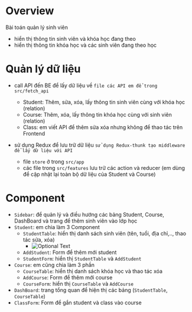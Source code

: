 # Overview

Bài toán quản lý sinh viên
- hiển thị thông tin sinh viên và khóa học đang theo
- hiển thị thông tin khóa học và các sinh viên đang theo học

# Quản lý dữ liệu

- call API đến BE để lấy dữ liệu về `file các API em để trong src/fetch_api`
    + Student: Thêm, sửa, xóa, lấy thông tin sinh viên cùng với khóa học (relation)
    + Course: Thêm, xóa, lấy thông tin khóa học cùng với sinh viên (relation)
    + Class: em viết API để thêm sửa xóa nhưng không để thao tác trên Frontend

- sử dụng Redux để lưu trữ dữ liệu `sử dụng Redux-thunk tạo middleware để lấy dữ liệu với API`
    + file `store` ở trong `src/app`
    + các file trong `src/features` lưu trữ các action và reducer (em dùng để cập nhật lại toàn bộ dữ liệu của Student và Course)

# Component

- `Sidebar`: để quản lý và điều hướng các bảng Student, Course, DashBoard và trang để thêm sinh viên vào lớp học
- `Student`: em chia làm 3 Component
    + `StudentTable`: hiển thị danh sách sinh viên (tên, tuổi, địa chỉ,.., thao tác sửa, xóa)
        + ![Optional Text](../main/myFolder/StudentTable.png)
    + `AddStudent`: Form để thêm mới student
    + `StudentForm`: hiển thị `StudentTable` và `AddStudent`
- `Course`: em cũng chia làm 3 phần
    + `CourseTable`: hiển thị danh sách khóa học và thao tác xóa
    + `AddCourse`: Form để thêm mới course
    + `CourseForm`: hiển thị `CourseTable` và `AddCourse`
- `DashBoard`: trang tổng quan để hiện thị các bảng (`StudentTable`, `CourseTable`)
- `ClassForm`: Form để gắn student và class vào course
